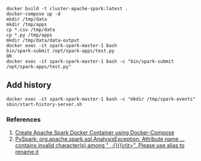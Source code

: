 ```
docker build -t cluster-apache-spark:latest .
docker-compose up -d
mkdir /tmp/data
mkdir /tmp/apps
cp *.csv /tmp/data
cp *.py /tmp/apps
mkdir /tmp/data/data-output
docker exec -it spark-spark-master-1 bash
bin/spark-submit /opt/spark-apps/test.py
OR
docker exec -it spark-spark-master-1 bash -c "bin/spark-submit /opt/spark-apps/test.py"
```

## Add history
```
docker exec -it spark-spark-master-1 bash -c "mkdir /tmp/spark-events"
sbin/start-history-server.sh
```

### References
1. [Create Apache Spark Docker Container using Docker-Compose](https://cloudinfrastructureservices.co.uk/create-apache-spark-docker-container-using-docker-compose/)
2. [PySpark: org.apache.spark.sql.AnalysisException: Attribute name ... contains invalid character(s) among " ,;{}()\n\t=". Please use alias to rename it](https://stackoverflow.com/questions/45804534/pyspark-org-apache-spark-sql-analysisexception-attribute-name-contains-inv)
